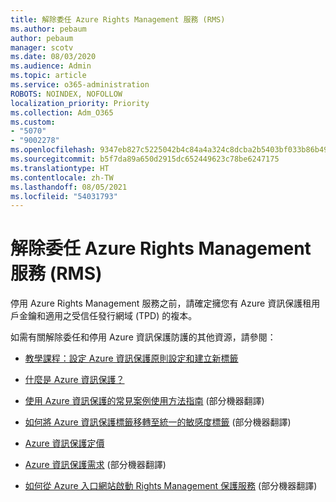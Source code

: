 ```yaml
---
title: 解除委任 Azure Rights Management 服務 (RMS)
ms.author: pebaum
author: pebaum
manager: scotv
ms.date: 08/03/2020
ms.audience: Admin
ms.topic: article
ms.service: o365-administration
ROBOTS: NOINDEX, NOFOLLOW
localization_priority: Priority
ms.collection: Adm_O365
ms.custom:
- "5070"
- "9002278"
ms.openlocfilehash: 9347eb827c5225042b4c84a4a324c8dcba2b5403bf033b86b498047ba696bfce
ms.sourcegitcommit: b5f7da89a650d2915dc652449623c78be6247175
ms.translationtype: HT
ms.contentlocale: zh-TW
ms.lasthandoff: 08/05/2021
ms.locfileid: "54031793"
---
```

# <a name="decommission-azure-rights-management-service-rms"></a>解除委任 Azure Rights Management 服務 (RMS)

停用 Azure Rights Management 服務之前，請確定擁您有 Azure 資訊保護租用戶金鑰和適用之受信任發行網域 (TPD) 的複本。

如需有關解除委任和停用 Azure 資訊保護防護的其他資源，請參閱：

- [教學課程：設定 Azure 資訊保護原則設定和建立新標籤](https://docs.microsoft.com/azure/information-protection/get-started/infoprotect-quick-start-tutorial)
- [什麼是 Azure 資訊保護？](https://docs.microsoft.com/azure/information-protection/what-is-information-protection)
- [使用 Azure 資訊保護的常見案例使用方法指南](https://docs.microsoft.com/azure/information-protection/how-to-guides) (部分機器翻譯)  
    
- [如何將 Azure 資訊保護標籤移轉至統一的敏感度標籤](https://docs.microsoft.com/azure/information-protection/configure-policy-migrate-labels) (部分機器翻譯)  
    
- [Azure 資訊保護定價](https://azure.microsoft.com/pricing/details/information-protection)  
    
- [Azure 資訊保護需求](https://docs.microsoft.com/azure/information-protection/get-started/requirements) (部分機器翻譯)  
    
- [如何從 Azure 入口網站啟動 Rights Management 保護服務](https://docs.microsoft.com/azure/information-protection/deploy-use/activate-azure) (部分機器翻譯)